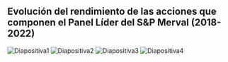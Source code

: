 ## Evolución del rendimiento de las acciones que componen el Panel Líder del S&P Merval (2018-2022)  

![Diapositiva1](https://user-images.githubusercontent.com/87724440/225780135-f7c08aad-47f9-49c3-9b5b-93e8aea0d753.PNG)
![Diapositiva2](https://user-images.githubusercontent.com/87724440/225780140-f6b54ec0-e018-4a14-9100-52ec7fdcd24d.PNG)
![Diapositiva3](https://user-images.githubusercontent.com/87724440/225780145-ecef97ea-0058-4f62-8dd7-a348921a0f3a.PNG)
![Diapositiva4](https://user-images.githubusercontent.com/87724440/225780147-1f1598e8-32ce-4bf1-9fb1-d2dac39023d4.PNG)
